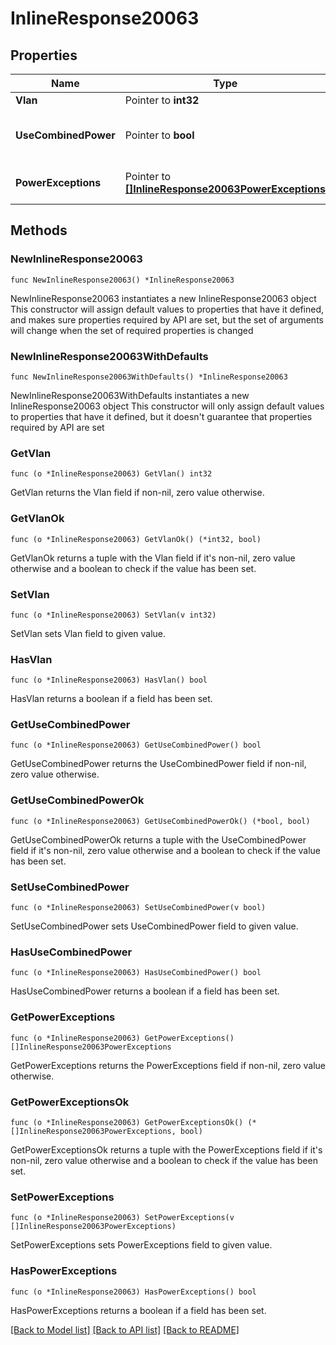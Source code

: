 # InlineResponse20063

## Properties

Name | Type | Description | Notes
------------ | ------------- | ------------- | -------------
**Vlan** | Pointer to **int32** | Management VLAN | [optional] 
**UseCombinedPower** | Pointer to **bool** | The use Combined Power as the default behavior of secondary power supplies on supported devices. | [optional] 
**PowerExceptions** | Pointer to [**[]InlineResponse20063PowerExceptions**](InlineResponse20063PowerExceptions.md) | Exceptions on a per switch basis to \&quot;useCombinedPower\&quot; | [optional] 

## Methods

### NewInlineResponse20063

`func NewInlineResponse20063() *InlineResponse20063`

NewInlineResponse20063 instantiates a new InlineResponse20063 object
This constructor will assign default values to properties that have it defined,
and makes sure properties required by API are set, but the set of arguments
will change when the set of required properties is changed

### NewInlineResponse20063WithDefaults

`func NewInlineResponse20063WithDefaults() *InlineResponse20063`

NewInlineResponse20063WithDefaults instantiates a new InlineResponse20063 object
This constructor will only assign default values to properties that have it defined,
but it doesn't guarantee that properties required by API are set

### GetVlan

`func (o *InlineResponse20063) GetVlan() int32`

GetVlan returns the Vlan field if non-nil, zero value otherwise.

### GetVlanOk

`func (o *InlineResponse20063) GetVlanOk() (*int32, bool)`

GetVlanOk returns a tuple with the Vlan field if it's non-nil, zero value otherwise
and a boolean to check if the value has been set.

### SetVlan

`func (o *InlineResponse20063) SetVlan(v int32)`

SetVlan sets Vlan field to given value.

### HasVlan

`func (o *InlineResponse20063) HasVlan() bool`

HasVlan returns a boolean if a field has been set.

### GetUseCombinedPower

`func (o *InlineResponse20063) GetUseCombinedPower() bool`

GetUseCombinedPower returns the UseCombinedPower field if non-nil, zero value otherwise.

### GetUseCombinedPowerOk

`func (o *InlineResponse20063) GetUseCombinedPowerOk() (*bool, bool)`

GetUseCombinedPowerOk returns a tuple with the UseCombinedPower field if it's non-nil, zero value otherwise
and a boolean to check if the value has been set.

### SetUseCombinedPower

`func (o *InlineResponse20063) SetUseCombinedPower(v bool)`

SetUseCombinedPower sets UseCombinedPower field to given value.

### HasUseCombinedPower

`func (o *InlineResponse20063) HasUseCombinedPower() bool`

HasUseCombinedPower returns a boolean if a field has been set.

### GetPowerExceptions

`func (o *InlineResponse20063) GetPowerExceptions() []InlineResponse20063PowerExceptions`

GetPowerExceptions returns the PowerExceptions field if non-nil, zero value otherwise.

### GetPowerExceptionsOk

`func (o *InlineResponse20063) GetPowerExceptionsOk() (*[]InlineResponse20063PowerExceptions, bool)`

GetPowerExceptionsOk returns a tuple with the PowerExceptions field if it's non-nil, zero value otherwise
and a boolean to check if the value has been set.

### SetPowerExceptions

`func (o *InlineResponse20063) SetPowerExceptions(v []InlineResponse20063PowerExceptions)`

SetPowerExceptions sets PowerExceptions field to given value.

### HasPowerExceptions

`func (o *InlineResponse20063) HasPowerExceptions() bool`

HasPowerExceptions returns a boolean if a field has been set.


[[Back to Model list]](../README.md#documentation-for-models) [[Back to API list]](../README.md#documentation-for-api-endpoints) [[Back to README]](../README.md)


